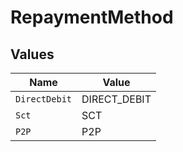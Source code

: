# RepaymentMethod


## Values

| Name          | Value         |
| ------------- | ------------- |
| `DirectDebit` | DIRECT_DEBIT  |
| `Sct`         | SCT           |
| `P2P`         | P2P           |